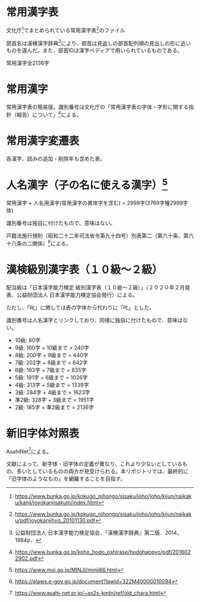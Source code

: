 # 常用漢字表
文化庁[^1]でまとめられている常用漢字表[^2]のファイル

部首名は漢検漢字辞典[^3]により、部首は見返しの部首配列順の見出しの形に近いものを選んだ。また、部首IDは漢字ペディアで用いられているものである。

常用漢字全2136字

# 常用漢字
常用漢字表の簡易版。識別番号は文化庁の「常用漢字表の字体・字形に関する指針（報告）について」[^6]による。

# 常用漢字変遷表
各漢字、読みの追加・削除年も含めた表。

# 人名漢字（子の名に使える漢字）[^4]
常用漢字 + 人名用漢字(常用漢字の異体字を含む) = 2999字(2769字種2999字体)

識別番号は独自に付けたもので、意味はない。

戸籍法施行規則（昭和二十二年司法省令第九十四号）別表第二（第六十条、第六十八条の二関係）[^5]による。

# 漢検級別漢字表（１０級～２級）
配当級は「日本漢字能力検定 級別漢字表（１０級～２級）」（２０２０年２月発表、公益財団法人 日本漢字能力検定協会発行）による。

ただし、「叱」に関しては表の字体から代わりに「𠮟」とした。

識別番号は人名漢字とリンクしており、同様に独自に付けたもので、意味はない。

- 10級: 80字
- 9級: 160字 + 10級まで = 240字
- 8級: 200字 + 9級まで = 440字
- 7級: 202字 + 8級まで = 642字
- 6級: 193字 + 7級まで = 835字
- 5級: 191字 + 6級まで = 1026字
- 4級: 313字 + 5級まで = 1339字
- 3級: 284字 + 4級まで = 1623字
- 準2級: 328字 + 3級まで = 1951字
- 2級: 185字 + 準2級まで = 2136字

# 新旧字体対照表
AsahiNet[^7]による。

文献によって、新字体・旧字体の定義が異なり、これより少ないとしているもの、多いとしているものの両方が見受けられる。本リポジトリでは、最終的に「旧字体のようなもの」を網羅することを目指す。

[^1]: https://www.bunka.go.jp/kokugo_nihongo/sisaku/joho/joho/kijun/naikaku/kanji/joyokanjisakuin/index.html
[^2]: https://www.bunka.go.jp/kokugo_nihongo/sisaku/joho/joho/kijun/naikaku/pdf/joyokanjihyo_20101130.pdf
[^3]: 公益財団法人 日本漢字能力検定協会．『漢検漢字辞典』第二版．2014，1984p．
[^4]: https://www.moj.go.jp/MINJI/minji86.html
[^5]: https://elaws.e-gov.go.jp/document?lawid=322M40000010094
[^6]: https://www.bunka.go.jp/koho_hodo_oshirase/hodohappyo/pdf/2016022902.pdf
[^7]: https://www.asahi-net.or.jp/~ax2s-kmtn/ref/old_chara.html


